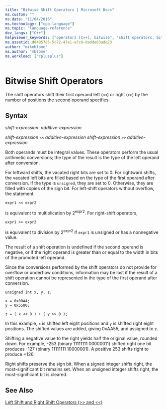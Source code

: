 ```yaml
---
title: "Bitwise Shift Operators | Microsoft Docs"
ms.custom: ""
ms.date: "11/04/2016"
ms.technology: ["cpp-language"]
ms.topic: "language-reference"
dev_langs: ["C++"]
helpviewer_keywords: ["operators [C++], bitwise", "shift operators, bitwise", "bitwise-shift operators", "operators [C++], shift"]
ms.assetid: d0485785-5c72-47e1-a7c0-0adde03ade23
author: "mikeblome"
ms.author: "mblome"
ms.workload: ["cplusplus"]
---
```

# Bitwise Shift Operators

The shift operators shift their first operand left (`<<`) or right (`>>`) by the number of positions the second operand specifies.

## Syntax

*shift-expression*:
*additive-expression*

*shift-expression*  `<<`  *additive-expression shift-expression*  `>>`  *additive-expression*

Both operands must be integral values. These operators perform the usual arithmetic conversions; the type of the result is the type of the left operand after conversion.

For leftward shifts, the vacated right bits are set to 0. For rightward shifts, the vacated left bits are filled based on the type of the first operand after conversion. If the type is `unsigned`, they are set to 0. Otherwise, they are filled with copies of the sign bit. For left-shift operators without overflow, the statement

```
expr1 << expr2
```

is equivalent to multiplication by 2<sup>expr2</sup>. For right-shift operators,

```
expr1 >> expr2
```

is equivalent to division by 2<sup>expr2</sup> if `expr1` is unsigned or has a nonnegative value.

The result of a shift operation is undefined if the second operand is negative, or if the right operand is greater than or equal to the width in bits of the promoted left operand.

Since the conversions performed by the shift operators do not provide for overflow or underflow conditions, information may be lost if the result of a shift operation cannot be represented in the type of the first operand after conversion.

```
unsigned int x, y, z;

x = 0x00AA;
y = 0x5500;

z = ( x << 8 ) + ( y >> 8 );
```

In this example, `x` is shifted left eight positions and `y` is shifted right eight positions. The shifted values are added, giving 0xAA55, and assigned to `z`.

Shifting a negative value to the right yields half the original value, rounded down. For example, -253 (binary 11111111 00000011) shifted right one bit produces -127 (binary 11111111 10000001). A positive 253 shifts right to produce +126.

Right shifts preserve the sign bit. When a signed integer shifts right, the most-significant bit remains set. When an unsigned integer shifts right, the most-significant bit is cleared.

## See Also

[Left Shift and Right Shift Operators (>> and <<)](../cpp/left-shift-and-right-shift-operators-input-and-output.md)